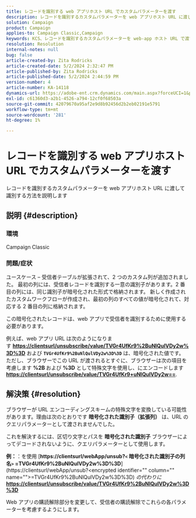 ```yaml
---
title: レコードを識別する web アプリホスト URL でカスタムパラメーターを渡す
description: レコードを識別するカスタムパラメーターを web アプリホスト URL に渡して識別する方法を説明します
solution: Campaign
product: Campaign
applies-to: Campaign Classic,Campaign
keywords: KCS、レコードを識別するカスタムパラメーターを web-app ホスト URL で渡す
resolution: Resolution
internal-notes: null
bug: false
article-created-by: Zita Rodricks
article-created-date: 5/2/2024 2:32:47 PM
article-published-by: Zita Rodricks
article-published-date: 5/2/2024 2:44:59 PM
version-number: 4
article-number: KA-14118
dynamics-url: https://adobe-ent.crm.dynamics.com/main.aspx?forceUCI=1&pagetype=entityrecord&etn=knowledgearticle&id=7955dad4-9008-ef11-9f8a-6045bd026dc7
exl-id: c61360d3-a2b1-4526-a794-12cf0f68503a
source-git-commit: 42079670a95af2e9d8b92456d2b2eb02191e5791
workflow-type: tm+mt
source-wordcount: '281'
ht-degree: 1%

---
```


# レコードを識別する web アプリホスト URL でカスタムパラメーターを渡す


レコードを識別するカスタムパラメーターを web アプリホスト URL に渡して識別する方法を説明します

## 説明 {#description}


### 環境

Campaign Classic

### 問題/症状

ユースケース – 受信者テーブルが拡張されて、2 つのカスタム列が追加されました。 最初の列には、受信者レコードを識別する一意の識別子があります。2 番目の列には、同じ識別子が暗号化された形式で格納されます。 新しく作成されたカスタムワークフローが作成され、最初の列のすべての値が暗号化されて、対応する 2 番目の列に格納されます。

この暗号化されたレコードは、web アプリで受信者を識別するために使用する必要があります。

例えば、web アプリ URL は次のようになります [<b>https://clientsurl/unsubscribe/value/TVGr4UfKr9%2BuNlQulVDy2w%3D%3D</b>](https://clientsurl/unsubscribe/value/TVGr4UfKr9%2BuNlQulVDy2w%3D%3D) および <b>`TVGr4UfKr9%2BuNlQulVDy2w%3D%3D`</b> は、暗号化された値です。 ただし、ブラウザーでこの URL が渡されるとすぐに、ブラウザーは次の項目を考慮します <b>%2B </b>および <b>%3D</b> として特殊文字を使用し、にエンコードします[<b>https://clientsurl/unsubscribe/value/TVGr4UfKr9+uNlQulVDy2w==</b>](https://&amp;nbsp;https://clientsurl/unsubscribe/value/TVGr4UfKr9+uNlQulVDy2w==).


## 解決策 {#resolution}


ブラウザーが URL エンコーディングスキームの特殊文字を変換している可能性があります。理由は次のとおりです <b>暗号化された識別子（拡張列）</b> は、URL のクエリパラメーターとして渡されませんでした。

これを解決するには、区切り文字とパスを <b>暗号化された識別子</b> ブラウザーによってデコードされないように、クエリパラメーターとして使用します。

<b>例：</b>：を使用 [<b>https://clientsurl/webApp/unsub?`<` 暗号化された識別子の列名`>` =TVGr4UfKr9%2BuNlQulVDy2w%3D%3D</b>](https://clientsurl/webApp/unsub?&lt;encrypted identifier=&quot;&quot; column=&quot;&quot; name=&quot;&quot;>=TVGr4UfKr9%2BuNlQulVDy2w%3D%3D) *の代わりに*[<b> https://clientsurl/unsubscribe/value/TVGr4UfKr9%2BuNlQulVDy2w%3D%3D</b>](https://clientsurl/unsubscribe/value/TVGr4UfKr9%2BuNlQulVDy2w%3D%3D)

Web アプリの購読解除部分を変更して、受信者の購読解除でこれらの各パラメーターを考慮するようにします。
